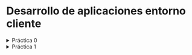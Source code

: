 # Desarrollo de aplicaciones entorno cliente
<details>
    <summary>Práctica 0</summary>
    
[P0](https://github.com/antmug/DWEC/tree/main/P0)
    
</details>

<details>
    <summary>Práctica 1</summary>
    
[P1](https://github.com/antmug/DWEC/blob/main/Tema%201/P1.md)
    
</details>
